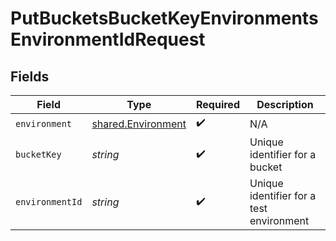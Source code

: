 # PutBucketsBucketKeyEnvironmentsEnvironmentIdRequest


## Fields

| Field                                                           | Type                                                            | Required                                                        | Description                                                     |
| --------------------------------------------------------------- | --------------------------------------------------------------- | --------------------------------------------------------------- | --------------------------------------------------------------- |
| `environment`                                                   | [shared.Environment](../../../sdk/models/shared/environment.md) | :heavy_check_mark:                                              | N/A                                                             |
| `bucketKey`                                                     | *string*                                                        | :heavy_check_mark:                                              | Unique identifier for a bucket                                  |
| `environmentId`                                                 | *string*                                                        | :heavy_check_mark:                                              | Unique identifier for a test environment                        |